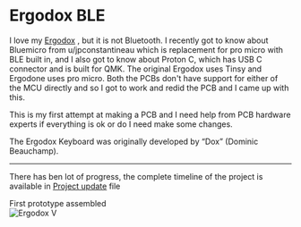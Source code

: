 Ergodox BLE
===========

I love my [Ergodox](https://i.imgur.com/aIGm8G6h.jpg) , but it is not Bluetooth. I recently got to know about Bluemicro from u/jpconstantineau which is replacement for pro micro with BLE built in, and I also got to know about Proton C, which has USB C connector and is built for QMK. The original Ergodox uses Tinsy and Ergodone uses pro micro. Both the PCBs don't have support for either of the MCU directly and so I got to work and redid the PCB and I came up with this.

This is my first attempt at making a PCB and I need help from PCB hardware experts if everything is ok or do I need make some changes.

The Ergodox Keyboard was originally developed by “Dox” (Dominic Beauchamp). 

------------------------------------------------------------------------------------------------------------------------------------------
There has ben lot of progress, the complete timeline of the project is available in [Project update](./project_udpate.md) file

First prototype assembled   
![Ergodox V](https://i.imgur.com/8IAD8GUg.jpg)
